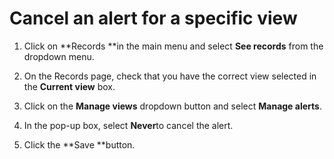 

# Cancel an alert for a specific view

1. Click on **Records&nbsp;**in the main menu and select&nbsp;**See records** from the dropdown menu.
2. On the Records page, check that you have the correct view selected in the **Current view** box.

3. Click on the **Manage views**&nbsp;dropdown button and select **Manage alerts**.

4. In the pop-up box, select **Never**to cancel the alert.
5. Click the **Save&nbsp;**button.